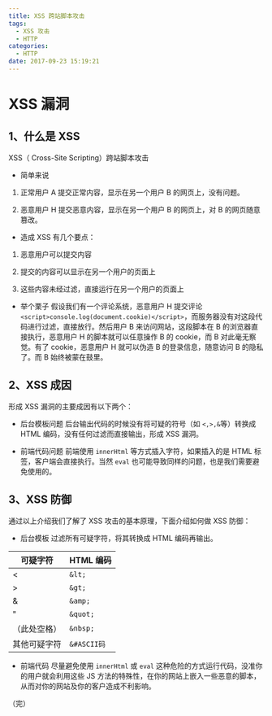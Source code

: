 ```yaml
---
title: XSS 跨站脚本攻击
tags:
  - XSS 攻击
  - HTTP
categories:
  - HTTP
date: 2017-09-23 15:19:21
---
```

# XSS 漏洞

## 1、什么是 XSS

XSS（ Cross-Site Scripting）跨站脚本攻击

- 简单来说
1. 正常用户 A 提交正常内容，显示在另一个用户 B 的网页上，没有问题。

2. 恶意用户 H 提交恶意内容，显示在另一个用户 B 的网页上，对 B 的网页随意篡改。

- 造成 XSS 有几个要点：

1. 恶意用户可以提交内容

2. 提交的内容可以显示在另一个用户的页面上

3. 这些内容未经过滤，直接运行在另一个用户的页面上

- 举个栗子
假设我们有一个评论系统，恶意用户 H 提交评论`<script>console.log(document.cookie)</script>`，而服务器没有对这段代码进行过滤，直接放行。然后用户 B 来访问网站，这段脚本在 B 的浏览器直接执行，恶意用户 H 的脚本就可以任意操作 B 的 cookie，而 B 对此毫无察觉。有了 cookie，恶意用户 H 就可以伪造 B 的登录信息，随意访问 B 的隐私了。而 B 始终被蒙在鼓里。

## 2、XSS 成因

形成 XSS 漏洞的主要成因有以下两个：

- 后台模板问题
后台输出代码的时候没有将可疑的符号（如 `<,>,&`等）转换成 HTML 编码，没有任何过滤而直接输出，形成 XSS 漏洞。

- 前端代码问题
前端使用 `innerHtml`  等方式插入字符，如果插入的是 HTML 标签，客户端会直接执行。当然 `eval` 也可能导致同样的问题，也是我们需要避免使用的。

## 3、XSS 防御

通过以上介绍我们了解了 XSS 攻击的基本原理，下面介绍如何做 XSS 防御：

- 后台模板
过滤所有可疑字符，将其转换成 HTML 编码再输出。

| 可疑字符   | HTML 编码    |
|--------|------------|
| <      | `&lt;`     |
| >      | `&gt;`     |
| &      | `&amp;`    |
| "      | `&quot;`   |
| （此处空格） | `&nbsp;`   |
| 其他可疑字符 | `&#ASCII码` |

- 前端代码
尽量避免使用 `innerHtml` 或 `eval` 这种危险的方式运行代码，没准你的用户就会利用这些 JS 方法的特殊性，在你的网站上嵌入一些恶意的脚本，从而对你的网站及你的客户造成不利影响。

（完）